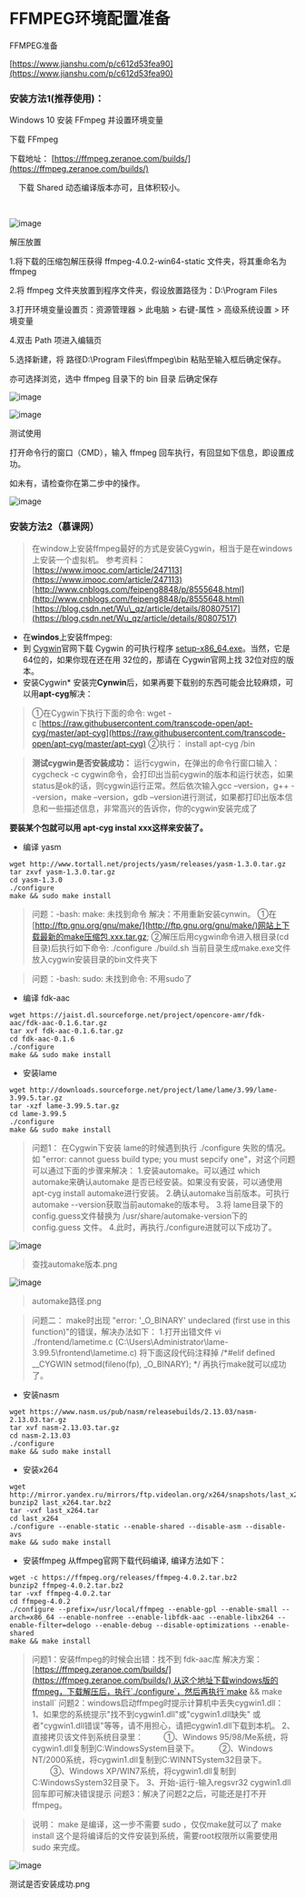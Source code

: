 # FFMPEG环境配置准备
FFMPEG准备  

[https://www.jianshu.com/p/c612d53fea90](https://www.jianshu.com/p/c612d53fea90)

### 安装方法1(推荐使用)：
Windows 10 安装 FFmpeg 并设置环境变量

下载 FFmpeg

下载地址： [https://ffmpeg.zeranoe.com/builds/](https://ffmpeg.zeranoe.com/builds/)

    下载 Shared 动态编译版本亦可，且体积较小。  

    

![image](images/086a54d5-500e-4de8-af8d-825961b0d636.jpg)









解压放置

1.将下载的压缩包解压获得 ffmpeg-4.0.2-win64-static 文件夹，将其重命名为 ffmpeg

2.将 ffmpeg 文件夹放置到程序文件夹，假设放置路径为：D:\\Program Files

3.打开环境变量设置页：资源管理器 > 此电脑 > 右键-属性 > 高级系统设置 > 环境变量

4.双击 Path 项进入编辑页

5.选择新建，将 路径D:\\Program Files\\ffmpeg\\bin 粘贴至输入框后确定保存。

亦可选择浏览，选中 ffmpeg 目录下的 bin 目录 后确定保存

![image](images/1af63eb4-4048-45e4-8a2f-cce9c76202e2.jpg)

![image](images/1119439d-d4f6-4f7f-be6f-8db393f56b51.jpg)



测试使用

打开命令行的窗口（CMD），输入 ffmpeg 回车执行，有回显如下信息，即设置成功。

如未有，请检查你在第二步中的操作。

![image](images/0.08084972252439093.png)



### 安装方法2（慕课网）
> 在window上安装ffmpeg最好的方式是安装Cygwin，相当于是在windows上安装一个虚拟机。
参考资料：
[https://www.imooc.com/article/247113](https://www.imooc.com/article/247113)
[http://www.cnblogs.com/feipeng8848/p/8555648.html](http://www.cnblogs.com/feipeng8848/p/8555648.html)
[https://blog.csdn.net/Wu\_qz/article/details/80807517](https://blog.csdn.net/Wu_qz/article/details/80807517)

* 在**windos**上安装ffmpeg:  
* 到 [Cygwin](https://cygwin.com/install.html)官网下载 Cygwin 的可执行程序 [setup-x86\_64.exe](https://cygwin.com/setup-x86_64.exe)。当然，它是 64位的，如果你现在还在用 32位的，那请在 Cygwin官网上找 32位对应的版本。
* 安装Cygwin\* 安装完**Cynwin**后，如果再要下载别的东西可能会比较麻烦，可以用**apt-cyg**解决：

> ①在Cygwin下执行下面的命令:
wget -c [https://raw.githubusercontent.com/transcode-open/apt-cyg/master/apt-cyg](https://raw.githubusercontent.com/transcode-open/apt-cyg/master/apt-cyg)
②执行：
install apt-cyg /bin

> **测试cygwin是否安装成功：**
运行cygwin，在弹出的命令行窗口输入：cygcheck -c cygwin命令，会打印出当前cygwin的版本和运行状态，如果status是ok的话，则cygwin运行正常。然后依次输入gcc –version，g++ --version，make –version，gdb –version进行测试，如果都打印出版本信息和一些描述信息，非常高兴的告诉你，你的cygwin安装完成了

**要装某个包就可以用 apt-cyg instal xxx这样来安装了。**

* 编译 yasm

```Plain Text
wget http://www.tortall.net/projects/yasm/releases/yasm-1.3.0.tar.gz
tar zxvf yasm-1.3.0.tar.gz
cd yasm-1.3.0
./configure
make && sudo make install

```
> 问题：-bash: make: 未找到命令
解决：不用重新安装cynwin。
①在[http://ftp.gnu.org/gnu/make/](http://ftp.gnu.org/gnu/make/)网站上下载最新的make压缩包,xxx.tar.gz;
②解压后用cygwin命令进入根目录(cd 目录)后执行如下命令:
./configure
./build.sh
当前目录生成make.exe文件
放入cygwin安装目录的bin文件夹下

> 问题：-bash: sudo: 未找到命令:
不用sudo了

* 编译 fdk-aac

```Plain Text
wget https://jaist.dl.sourceforge.net/project/opencore-amr/fdk-aac/fdk-aac-0.1.6.tar.gz
tar xvf fdk-aac-0.1.6.tar.gz
cd fdk-aac-0.1.6
./configure
make && sudo make install

```
* 安装lame

```Plain Text
wget http://downloads.sourceforge.net/project/lame/lame/3.99/lame-3.99.5.tar.gz
tar -xzf lame-3.99.5.tar.gz
cd lame-3.99.5
./configure
make && sudo make install

```
> 问题1：
在Cygwin下安装 lame的时候遇到执行 ./configure 失败的情况。如 "error: cannot guess build type; you must sepcify one"，对这个问题可以通过下面的步骤来解决：
1.安装automake。可以通过 which automake来确认automake 是否已经安装。如果没有安装，可以通使用 apt-cyg install automake进行安装。
2.确认automake当前版本。可执行automake --version获取当前automake的版本号。
3.将 lame目录下的 config.guess文件替换为 /usr/share/automake-version下的config.guess 文件。
4.此时，再执行./configure进就可以下成功了。



![image](images/0.5947027077029123.png)

> 查找automake版本.png



![image](images/0.13885907267713504.png)

> automake路径.png

> 问题二：
make时出现 "error: '\_O\_BINARY' undeclared (first use in this function)"的错误，解决办法如下：
1.打开出错文件 vi ./frontend/lametime.c (C:\\Users\\Administrator\\lame-3.99.5\\frontend\\lametime.c)
将下面这段代码注释掉
/\*#elif defined \_\_CYGWIN
setmod(fileno(fp), \_O\_BINARY);
\*/
再执行make就可以成功了。

* 安装nasm

```Plain Text
wget https://www.nasm.us/pub/nasm/releasebuilds/2.13.03/nasm-2.13.03.tar.gz
tar xvf nasm-2.13.03.tar.gz
cd nasm-2.13.03
./configure
make && sudo make install

```
* 安装x264

```Plain Text
wget http://mirror.yandex.ru/mirrors/ftp.videolan.org/x264/snapshots/last_x264.tar.bz2
bunzip2 last_x264.tar.bz2
tar -vxf last_x264.tar
cd last_x264
./configure --enable-static --enable-shared --disable-asm --disable-avs
make && sudo make install

```
* 安装ffmpeg
从ffmpeg官网下载代码编译, 编译方法如下：

```Plain Text
wget -c https://ffmpeg.org/releases/ffmpeg-4.0.2.tar.bz2
bunzip2 ffmpeg-4.0.2.tar.bz2
tar -vxf ffmpeg-4.0.2.tar
cd ffmpeg-4.0.2
./configure --prefix=/usr/local/ffmpeg --enable-gpl --enable-small --arch=x86_64 --enable-nonfree --enable-libfdk-aac --enable-libx264 --enable-filter=delogo --enable-debug --disable-optimizations --enable-shared
make && make install

```
> 问题1：安装ffmpeg的时候会出错：找不到 fdk-aac库
解决方案：[https://ffmpeg.zeranoe.com/builds/](https://ffmpeg.zeranoe.com/builds/) 从这个地址下载windows版的ffmpeg，下载解压后，执行`./configure`，然后再执行`make && make install`
问题2：windows启动ffmpeg时提示计算机中丢失cygwin1.dll：
1、如果您的系统提示"找不到cygwin1.dll"或"cygwin1.dll缺失" 或者"cygwin1.dll错误"等等，请不用担心，请把cygwin1.dll下载到本机。
2、直接拷贝该文件到系统目录里：
　　 ①、Windows 95/98/Me系统，将cygwin1.dll复制到C:WindowsSystem目录下。
　　 ②、Windows NT/2000系统，将cygwin1.dll复制到C:WINNTSystem32目录下。
　　 ③、Windows XP/WIN7系统，将cygwin1.dll复制到C:WindowsSystem32目录下。
3、开始-运行-输入regsvr32 cygwin1.dll 回车即可解决错误提示
问题3：解决了问题2之后，可能还是打不开ffmpeg。

> 说明：
make 是编译，这一步不需要 sudo ，仅仅make就可以了
make install 这个是将编译后的文件安装到系统，需要root权限所以需要使用 sudo 来完成。

![image](images/0.42088980653460095.png)

测试是否安装成功.png
